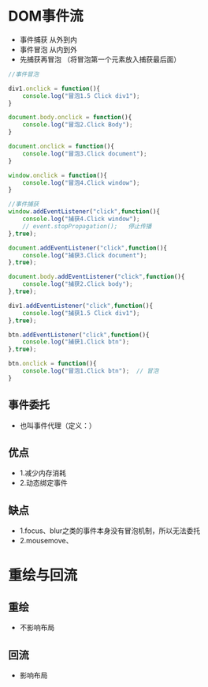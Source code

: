 # DOM事件流
- 事件捕获 从外到内
- 事件冒泡 从内到外 
- 先捕获再冒泡 （将冒泡第一个元素放入捕获最后面）
```js
//事件冒泡

div1.onclick = function(){
    console.log("冒泡1.5 Click div1");
}

document.body.onclick = function(){
    console.log("冒泡2.Click Body");
}

document.onclick = function(){
    console.log("冒泡3.Click document");
}

window.onclick = function(){
    console.log("冒泡4.Click window");
}

//事件捕获
window.addEventListener("click",function(){
    console.log("捕获4.Click window");
    // event.stopPropagation();   停止传播
},true);

document.addEventListener("click",function(){
    console.log("捕获3.Click document");
},true);

document.body.addEventListener("click",function(){
    console.log("捕获2.Click body");
},true);

div1.addEventListener("click",function(){
    console.log("捕获1.5 Click div1");
},true);

btn.addEventListener("click",function(){
    console.log("捕获1.Click btn");
},true);

btn.onclick = function(){
    console.log("冒泡1.Click btn");  // 冒泡
}
```

## 事件委托
- 也叫事件代理（定义：）


## 优点
- 1.减少内存消耗
- 2.动态绑定事件

## 缺点
- 1.focus、blur之类的事件本身没有冒泡机制，所以无法委托
- 2.mousemove、


# 重绘与回流

## 重绘
- 不影响布局

## 回流
- 影响布局